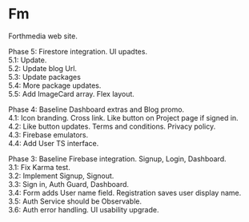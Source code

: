 # Fm

Forthmedia web site.  

Phase 5: Firestore integration. UI upadtes.  
5.1: Update.  
5.2: Update blog Url.  
5.3: Update packages  
5.4: More package updates.  
5.5: Add ImageCard array. Flex layout.  

Phase 4: Baseline Dashboard extras and Blog promo.  
4.1: Icon branding. Cross link. Like button on Project page if signed in.   
4.2: Like button updates. Terms and conditions. Privacy policy.  
4.3: Firebase emulators.  
4.4: Add User TS interface. 

Phase 3: Baseline Firebase integration. Signup, Login, Dashboard.  
3.1: Fix Karma test.  
3.2: Implement Signup, Signout.  
3.3: Sign in, Auth Guard, Dashboard.  
3.4: Form adds User name field. Registration saves user display name.  
3.5: Auth Service should be Observable.  
3.6: Auth error handling. UI usability upgrade.  
